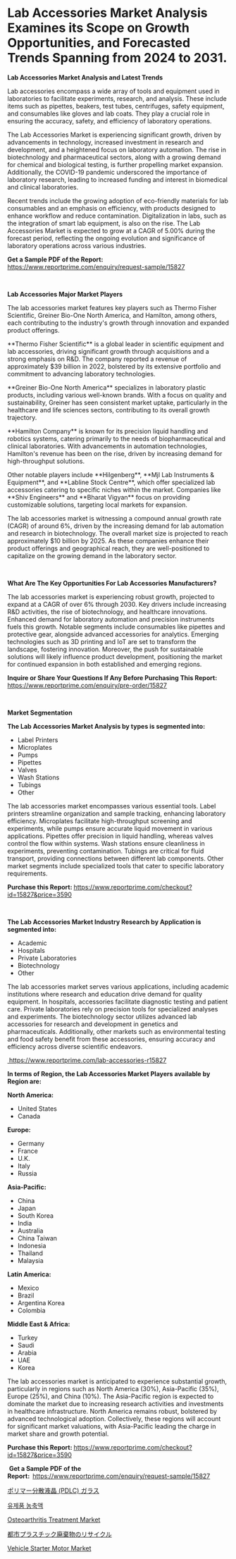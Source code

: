 <p><h1>Lab Accessories Market Analysis Examines its Scope on Growth Opportunities, and Forecasted Trends Spanning from 2024 to 2031.</h1></p><p><strong>Lab Accessories Market Analysis and Latest Trends</strong></p>
<p><p>Lab accessories encompass a wide array of tools and equipment used in laboratories to facilitate experiments, research, and analysis. These include items such as pipettes, beakers, test tubes, centrifuges, safety equipment, and consumables like gloves and lab coats. They play a crucial role in ensuring the accuracy, safety, and efficiency of laboratory operations.</p><p>The Lab Accessories Market is experiencing significant growth, driven by advancements in technology, increased investment in research and development, and a heightened focus on laboratory automation. The rise in biotechnology and pharmaceutical sectors, along with a growing demand for chemical and biological testing, is further propelling market expansion. Additionally, the COVID-19 pandemic underscored the importance of laboratory research, leading to increased funding and interest in biomedical and clinical laboratories.</p><p>Recent trends include the growing adoption of eco-friendly materials for lab consumables and an emphasis on efficiency, with products designed to enhance workflow and reduce contamination. Digitalization in labs, such as the integration of smart lab equipment, is also on the rise. The Lab Accessories Market is expected to grow at a CAGR of 5.00% during the forecast period, reflecting the ongoing evolution and significance of laboratory operations across various industries.</p></p>
<p><strong>Get a Sample PDF of the Report:&nbsp;</strong> <a href="https://www.reportprime.com/enquiry/request-sample/15827">https://www.reportprime.com/enquiry/request-sample/15827</a></p>
<p>&nbsp;</p>
<p><strong>Lab Accessories Major Market Players</strong></p>
<p><p>The lab accessories market features key players such as Thermo Fisher Scientific, Greiner Bio-One North America, and Hamilton, among others, each contributing to the industry's growth through innovation and expanded product offerings. </p><p>**Thermo Fisher Scientific** is a global leader in scientific equipment and lab accessories, driving significant growth through acquisitions and a strong emphasis on R&D. The company reported a revenue of approximately $39 billion in 2022, bolstered by its extensive portfolio and commitment to advancing laboratory technologies.</p><p>**Greiner Bio-One North America** specializes in laboratory plastic products, including various well-known brands. With a focus on quality and sustainability, Greiner has seen consistent market uptake, particularly in the healthcare and life sciences sectors, contributing to its overall growth trajectory.</p><p>**Hamilton Company** is known for its precision liquid handling and robotics systems, catering primarily to the needs of biopharmaceutical and clinical laboratories. With advancements in automation technologies, Hamilton's revenue has been on the rise, driven by increasing demand for high-throughput solutions.</p><p>Other notable players include **Hilgenberg**, **Mjl Lab Instruments & Equipment**, and **Labline Stock Centre**, which offer specialized lab accessories catering to specific niches within the market. Companies like **Shiv Engineers** and **Bharat Vigyan** focus on providing customizable solutions, targeting local markets for expansion.</p><p>The lab accessories market is witnessing a compound annual growth rate (CAGR) of around 6%, driven by the increasing demand for lab automation and research in biotechnology. The overall market size is projected to reach approximately $10 billion by 2025. As these companies enhance their product offerings and geographical reach, they are well-positioned to capitalize on the growing demand in the laboratory sector.</p></p>
<p>&nbsp;</p>
<p><strong>What Are The Key Opportunities For Lab Accessories Manufacturers?</strong></p>
<p><p>The lab accessories market is experiencing robust growth, projected to expand at a CAGR of over 6% through 2030. Key drivers include increasing R&D activities, the rise of biotechnology, and healthcare innovations. Enhanced demand for laboratory automation and precision instruments fuels this growth. Notable segments include consumables like pipettes and protective gear, alongside advanced accessories for analytics. Emerging technologies such as 3D printing and IoT are set to transform the landscape, fostering innovation. Moreover, the push for sustainable solutions will likely influence product development, positioning the market for continued expansion in both established and emerging regions.</p></p>
<p><strong>Inquire or Share Your Questions If Any Before Purchasing This Report:</strong> <a href="https://www.reportprime.com/enquiry/pre-order/15827">https://www.reportprime.com/enquiry/pre-order/15827</a></p>
<p>&nbsp;</p>
<p><strong>Market Segmentation</strong></p>
<p><strong>The Lab Accessories Market Analysis by types is segmented into:</strong></p>
<p><ul><li>Label Printers</li><li>Microplates</li><li>Pumps</li><li>Pipettes</li><li>Valves</li><li>Wash Stations</li><li>Tubings</li><li>Other</li></ul></p>
<p><p>The lab accessories market encompasses various essential tools. Label printers streamline organization and sample tracking, enhancing laboratory efficiency. Microplates facilitate high-throughput screening and experiments, while pumps ensure accurate liquid movement in various applications. Pipettes offer precision in liquid handling, whereas valves control the flow within systems. Wash stations ensure cleanliness in experiments, preventing contamination. Tubings are critical for fluid transport, providing connections between different lab components. Other market segments include specialized tools that cater to specific laboratory requirements.</p></p>
<p><strong>Purchase this Report:&nbsp;</strong><a href="https://www.reportprime.com/checkout?id=15827&price=3590">https://www.reportprime.com/checkout?id=15827&price=3590</a></p>
<p>&nbsp;</p>
<p><strong>The Lab Accessories Market Industry Research by Application is segmented into:</strong></p>
<p><ul><li>Academic</li><li>Hospitals</li><li>Private Laboratories</li><li>Biotechnology</li><li>Other</li></ul></p>
<p><p>The lab accessories market serves various applications, including academic institutions where research and education drive demand for quality equipment. In hospitals, accessories facilitate diagnostic testing and patient care. Private laboratories rely on precision tools for specialized analyses and experiments. The biotechnology sector utilizes advanced lab accessories for research and development in genetics and pharmaceuticals. Additionally, other markets such as environmental testing and food safety benefit from these accessories, ensuring accuracy and efficiency across diverse scientific endeavors.</p></p>
<p><a href="https://www.reportprime.com/lab-accessories-r15827">&nbsp;https://www.reportprime.com/lab-accessories-r15827</a></p>
<p><strong>In terms of Region, the Lab Accessories Market Players available by Region are:</strong></p>
<p>
    <p> <strong> North America: </strong>
        <ul>
            <li>United States</li>
            <li>Canada</li>
        </ul>
        </p> 
    <p> <strong> Europe: </strong>
        <ul>
            <li>Germany</li>
            <li>France</li>
            <li>U.K.</li>
            <li>Italy</li>
            <li>Russia</li>
        </ul>
        </p> 
    <p> <strong> Asia-Pacific: </strong>
        <ul>
            <li>China</li>
            <li>Japan</li>
            <li>South Korea</li>
            <li>India</li>
            <li>Australia</li>
            <li>China Taiwan</li>
            <li>Indonesia</li>
            <li>Thailand</li>
            <li>Malaysia</li>
        </ul>
        </p> 
    <p> <strong> Latin America: </strong>
        <ul>
            <li>Mexico</li>
            <li>Brazil</li>
            <li>Argentina Korea</li>
            <li>Colombia</li>
        </ul>
        </p> 
    <p> <strong> Middle East & Africa: </strong>
        <ul>
            <li>Turkey</li>
            <li>Saudi</li>
            <li>Arabia</li>
            <li>UAE</li>
            <li>Korea</li>
        </ul>
    </p>
    </p>
<p><p>The lab accessories market is anticipated to experience substantial growth, particularly in regions such as North America (30%), Asia-Pacific (35%), Europe (25%), and China (10%). The Asia-Pacific region is expected to dominate the market due to increasing research activities and investments in healthcare infrastructure. North America remains robust, bolstered by advanced technological adoption. Collectively, these regions will account for significant market valuations, with Asia-Pacific leading the charge in market share and growth potential.</p></p>
<p><strong>Purchase this Report: </strong><a href="https://www.reportprime.com/checkout?id=15827&price=3590">https://www.reportprime.com/checkout?id=15827&price=3590</a></p>
<p>&nbsp;<strong>Get a Sample PDF of the Report:&nbsp;&nbsp;</strong><a href="https://www.reportprime.com/enquiry/request-sample/15827">https://www.reportprime.com/enquiry/request-sample/15827</a></p>
<p><strong></strong></p>
<p><p><a href="https://medium.com/@oswaldheman9gu/polymer-dispersed-liquid-crystal-pdlc-glass-market-%E3%81%AF-%E3%82%B3%E3%82%B9%E3%83%88%E7%AE%A1%E7%90%86%E3%81%A8%E5%8A%B9%E7%8E%87%E5%90%91%E4%B8%8A%E3%82%92%E5%84%AA%E5%85%88%E3%81%97%E3%81%BE%E3%81%99-4ff61e9953e5">ポリマー分散液晶 (PDLC) ガラス</a></p><p><a href="https://medium.com/@stephpinkney/%EC%84%B8%EA%B3%84-dairy-concentrate-market-%EC%9D%80-2024%EC%97%90%EC%84%9C-2031%EB%A1%9C-%EC%97%B0%ED%8F%89%EA%B7%A0-%EC%A6%9D%EA%B0%80%EC%9C%A8%EC%9D%84-%EB%B3%B4%EC%9D%BC-%EA%B2%83%EC%9C%BC%EB%A1%9C-%EC%98%88%EC%83%81%EB%90%A9%EB%8B%88%EB%8B%A4-1de9dc0a1d69">유제품 농축액</a></p><p><a href="https://www.linkedin.com/pulse/emerging-market-trends-regional-analysis-osteoarthritis-u8mke?trackingId=dFdLpXd2TWWBu%2BDOKDQZGg%3D%3D">Osteoarthritis Treatment Market</a></p><p><a href="https://williamkable67.medium.com/%E3%82%B0%E3%83%AD%E3%83%BC%E3%83%90%E3%83%AB%E5%B8%82%E7%94%BA%E6%9D%91%E3%83%97%E3%83%A9%E3%82%B9%E3%83%81%E3%83%83%E3%82%AF%E5%BB%83%E6%A3%84%E7%89%A9%E3%83%AA%E3%82%B5%E3%82%A4%E3%82%AF%E3%83%AB%E5%B8%82%E5%A0%B4-%E8%A3%BD%E5%93%81%E3%82%BF%E3%82%A4%E3%83%97%E5%88%A5-%E7%94%A8%E9%80%94%E5%88%A5-%E5%9C%B0%E5%9F%9F%E5%88%A5%E3%81%8A%E3%82%88%E3%81%B3%E4%BC%81%E6%A5%AD%E5%88%A5-%E6%A5%AD%E7%95%8C%E3%82%BB%E3%82%B0%E3%83%A1%E3%83%B3%E3%83%88%E3%81%AE%E5%B1%95%E6%9C%9B-%E5%B8%82%E5%A0%B4%E8%A9%95%E4%BE%A1-%E7%AB%B6%E4%BA%89%E3%82%B7%E3%83%8A%E3%83%AA%E3%82%AA-%E3%83%88%E3%83%AC%E3%83%B3%E3%83%89-%E3%81%8A%E3%82%88%E3%81%B3%E4%BA%88%E6%B8%AC-2024-2031-57ab9c475823">都市プラスチック廃棄物のリサイクル</a></p><p><a href="https://issuu.com/reportprime-2/docs/vehicle-starter-motor-market-size-2_62dd9e97216437">Vehicle Starter Motor Market</a></p></p>